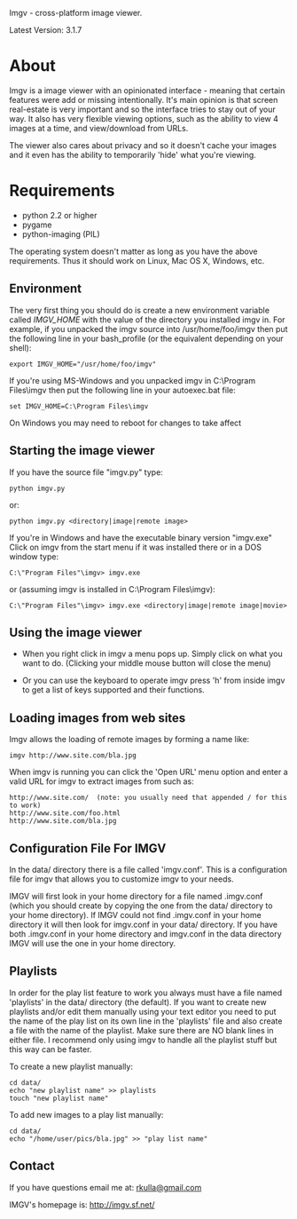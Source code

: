 Imgv - cross-platform image viewer.

Latest Version: 3.1.7

About
=====
Imgv is a image viewer with an opinionated interface - meaning that certain
features were add or missing intentionally. It's main opinion is that screen
real-estate is very important and so the interface tries to stay out of your
way. It also has very flexible viewing options, such as the ability to view 4
images at a time, and view/download from URLs.

The viewer also cares about privacy and so it doesn't cache your images and it
even has the ability to temporarily 'hide' what you're viewing.


Requirements
============
- python 2.2 or higher
- pygame
- python-imaging (PIL)

The operating system doesn't matter as long as you have the above requirements.
Thus it should work on Linux, Mac OS X, Windows, etc.

Environment
-----------
The very first thing you should do is create a new environment variable called
*IMGV_HOME* with the value of the directory you installed imgv in. For example,
if you unpacked the imgv source into /usr/home/foo/imgv then put the following line in
your bash_profile (or the equivalent depending on your shell):
    
    export IMGV_HOME="/usr/home/foo/imgv"

If you're using MS-Windows and you unpacked imgv in C:\Program Files\imgv then 
put the following line in your autoexec.bat file:

    set IMGV_HOME=C:\Program Files\imgv

On Windows you may need to reboot for changes to take affect


Starting the image viewer
-------------------------
If you have the source file "imgv.py" type:

    python imgv.py

or:

    python imgv.py <directory|image|remote image>

If you're in Windows and have the executable binary version "imgv.exe" Click on imgv
from the start menu if it was installed there or in a DOS window type:

    C:\"Program Files"\imgv> imgv.exe

or (assuming imgv is installed in C:\Program Files\imgv\):

    C:\"Program Files"\imgv> imgv.exe <directory|image|remote image|movie>



Using the image viewer
----------------------
- When you right click in imgv a menu pops up. Simply click on what you
  want to do. (Clicking your middle mouse button will close the menu)

- Or you can use the keyboard to operate imgv press 'h' from inside imgv
  to get a list of keys supported and their functions. 


Loading images from web sites
-----------------------------
Imgv allows the loading of remote images by forming a name like:

    imgv http://www.site.com/bla.jpg

When imgv is running you can click the 'Open URL' menu option and enter a valid URL for
imgv to extract images from such as:

    http://www.site.com/  (note: you usually need that appended / for this to work)
    http://www.site.com/foo.html
    http://www.site.com/bla.jpg


Configuration File For IMGV
---------------------------
In the data/ directory there is a file called 'imgv.conf'.  This is a 
configuration file for imgv that allows you to customize imgv to your needs.

IMGV will first look in your home directory for a file named .imgv.conf (which
you should create by copying the one from the data/ directory to your home
directory). If IMGV could not find .imgv.conf in your home directory it will 
then look for imgv.conf in your data/ directory.  If you have both .imgv.conf
in your home directory and imgv.conf in the data directory IMGV will use the
one in your home directory.


Playlists
---------
In order for the play list feature to work you always must have a file named 
'playlists' in the data/ directory (the default).  If you want to create new playlists 
and/or edit them manually using your text editor you need to put the name of the play
list on its own line in the 'playlists' file and also create a file with the
name of the playlist. Make sure there are NO blank lines in either file. I 
recommend only using imgv to handle all the playlist stuff but this way can
be faster.

To create a new playlist manually:

    cd data/
    echo "new playlist name" >> playlists
    touch "new playlist name"
    
To add new images to a play list manually:

    cd data/    
    echo "/home/user/pics/bla.jpg" >> "play list name"


Contact
-------
If you have questions email me at: rkulla@gmail.com

IMGV's homepage is: http://imgv.sf.net/
